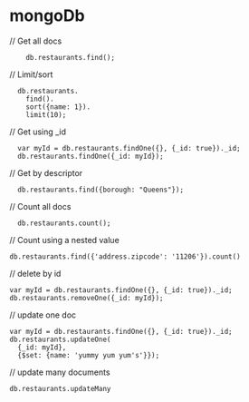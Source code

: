 # mongoDb

// Get all docs

        db.restaurants.find();

// Limit/sort

      db.restaurants.
        find().
        sort({name: 1}).
        limit(10);

// Get using _id

      var myId = db.restaurants.findOne({}, {_id: true})._id;
      db.restaurants.findOne({_id: myId});

// Get by descriptor

      db.restaurants.find({borough: "Queens"});

// Count all docs

      db.restaurants.count();

// Count using a nested value

    db.restaurants.find({'address.zipcode': '11206'}).count()

// delete by id

    var myId = db.restaurants.findOne({}, {_id: true})._id;
    db.restaurants.removeOne({_id: myId});

// update one doc

    var myId = db.restaurants.findOne({}, {_id: true})._id;
    db.restaurants.updateOne(
      {_id: myId},
      {$set: {name: 'yummy yum yum's'}});

// update many documents

    db.restaurants.updateMany

